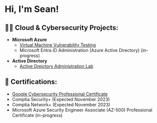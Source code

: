 <h1>Hi, I'm Sean!</h1>

<h2>👨‍💻 Cloud & Cybersecurity Projects:</h2>

- <b>Microsoft Azure</b>
  - [Virtual Machine Vulnerability Testing](https://github.com/smcozart/MicrosoftAzureLab)
  - Microsoft Entra ID Administration (Azure Active Directory) (in-progress)
- <b>Active Directory</b>
  - [Active Dreictory Administration Lab](https://github.com/smcozart/ActiveDirectoryLab/tree/main)

<h2> 📄 Certifications:</h2>

- [Google Cybersecurity Professional Certificate](https://www.credly.com/badges/73182f69-9a17-40b2-b377-527f82401dce)
- Comptia Security+ (Expected November 2023)
- Comptia Network+ (Expected November 2023)
- Microsoft Azure Security Engineer Associate (AZ-500) Professional Certificate (in-progress)
